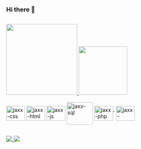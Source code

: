 ### Hi there 👋

<!--
**jaxx7/jaxx7** is a ✨ _special_ ✨ repository because its `README.md` (this file) appears on your GitHub profile.

Here are some ideas to get you started:

- 🔭 I’m currently working on ...
- 🌱 I’m currently learning ...
- 👯 I’m looking to collaborate on ...
- 🤔 I’m looking for help with ...
- 💬 Ask me about ...
- 📫 How to reach me: ...
- 😄 Pronouns: ...
- ⚡ Fun fact: ...
-->
##
<div>
  <a href="https://beacons.ai/jaxx7">
  <img height="190em" src="https://github-readme-stats.vercel.app/api?username=jaxx7&show_icons=true&theme=dracula&include_all_commits=true&count_private=true" />
  <img height="130em" src="https://github-readme-stats.vercel.app/api/top-langs/?username=jaxx7&layout=compact&langs_count=16&theme=dracula"/>
</div>

<div style="display: inline-block" ><br>
    <img align="center" alt="jaxx-css" height="40" width="50" src="https://cdn.jsdelivr.net/gh/devicons/devicon/icons/css3/css3-original.svg" />
    <img align="center" alt="jaxx-html" height="40" width="50" src="https://cdn.jsdelivr.net/gh/devicons/devicon/icons/html5/html5-original.svg" />
    <img align="center" alt="jaxx-js" height="40" width="50" src="https://cdn.jsdelivr.net/gh/devicons/devicon/icons/javascript/javascript-original.svg" />      
    <img align="center" alt="jaxx-sql" height="60" width="70" src="https://cdn.jsdelivr.net/gh/devicons/devicon/icons/mysql/mysql-original-wordmark.svg" />        
    <img align="center" alt="jaxx-php" height="40" width="50" src="https://cdn.jsdelivr.net/gh/devicons/devicon/icons/php/php-original.svg" />'
    <img align="center" alt="jaxx-python" height="40" width="50" src="https://cdn.jsdelivr.net/gh/devicons/devicon/icons/python/python-original.svg" />
   
</div>
  
  ##
  
  <div>
    <a href="mailto:javierandreemcgmail.com"><img src="https://img.shields.io/badge/Gmail-D14836?style=for-the-badge&logo=gmail&logoColor=white" target="_blank">
    <a href="https://www.linkedin.com/in/javier-andre%C3%A9-ab4a781aa/" target="_blank"><img src="https://img.shields.io/badge/LinkedIn-0077B5?style=for-the-badge&logo=linkedin&logoColor=white" target="_blank">
    </a>
</div>
